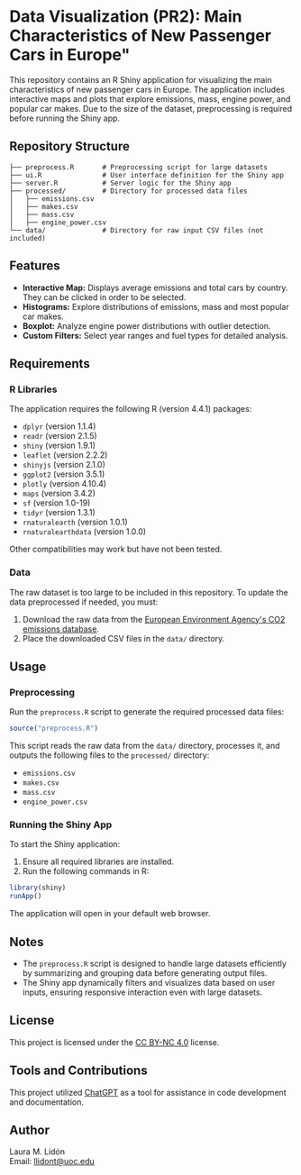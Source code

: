 # Data Visualization (PR2): Main Characteristics of New Passenger Cars in Europe"

This repository contains an R Shiny application for visualizing the main characteristics of new passenger cars in Europe. The application includes interactive maps and plots that explore emissions, mass, engine power, and popular car makes. Due to the size of the dataset, preprocessing is required before running the Shiny app.

## Repository Structure

```
├── preprocess.R       # Preprocessing script for large datasets
├── ui.R               # User interface definition for the Shiny app
├── server.R           # Server logic for the Shiny app
├── processed/         # Directory for processed data files
│   ├── emissions.csv
│   ├── makes.csv
│   ├── mass.csv
│   ├── engine_power.csv
└── data/              # Directory for raw input CSV files (not included)
```

## Features

- **Interactive Map:** Displays average emissions and total cars by country. They can be clicked in order to be selected.
- **Histograms:** Explore distributions of emissions, mass and most popular car makes.
- **Boxplot:** Analyze engine power distributions with outlier detection.
- **Custom Filters:** Select year ranges and fuel types for detailed analysis.

## Requirements

### R Libraries
The application requires the following R (version 4.4.1) packages:
- `dplyr` (version 1.1.4)
- `readr` (version 2.1.5)
- `shiny` (version 1.9.1)
- `leaflet` (version 2.2.2)
- `shinyjs` (version 2.1.0)
- `ggplot2` (version 3.5.1)
- `plotly` (version 4.10.4)
- `maps` (version 3.4.2)
- `sf` (version 1.0-19)
- `tidyr` (version 1.3.1)
- `rnaturalearth` (version 1.0.1)
- `rnaturalearthdata` (version 1.0.0)

Other compatibilities may work but have not been tested.

### Data
The raw dataset is too large to be included in this repository. To update the data preprocessed if needed, you must:
1. Download the raw data from the [European Environment Agency's CO2 emissions database](https://co2cars.apps.eea.europa.eu/).
2. Place the downloaded CSV files in the `data/` directory.

## Usage

### Preprocessing
Run the `preprocess.R` script to generate the required processed data files:

```R
source("preprocess.R")
```
This script reads the raw data from the `data/` directory, processes it, and outputs the following files to the `processed/` directory:
- `emissions.csv`
- `makes.csv`
- `mass.csv`
- `engine_power.csv`

### Running the Shiny App
To start the Shiny application:

1. Ensure all required libraries are installed.
2. Run the following commands in R:

```R
library(shiny)
runApp()
```

The application will open in your default web browser.

## Notes

- The `preprocess.R` script is designed to handle large datasets efficiently by summarizing and grouping data before generating output files.
- The Shiny app dynamically filters and visualizes data based on user inputs, ensuring responsive interaction even with large datasets.

## License
This project is licensed under the [CC BY-NC 4.0](https://creativecommons.org/licenses/by-nc/4.0/deed.en) license.

## Tools and Contributions
This project utilized [ChatGPT](https://openai.com/chatgpt) as a tool for assistance in code development and documentation.

## Author
Laura M. Lidón  
Email: [llidont@uoc.edu](mailto:llidont@uoc.edu)

